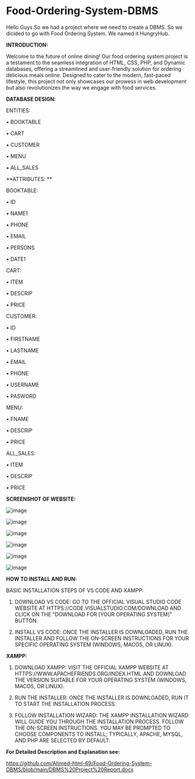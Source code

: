 # Food-Ordering-System-DBMS
Hello Guys
So we had a project where we need to create a DBMS. So we dicided to go with Food Ordering System.
We named it HungryHub.

**INTRODUCTION:**

Welcome to the future of online dining! Our food ordering system project is a testament to the seamless integration of HTML, CSS, PHP, and Dynamic databases, offering a streamlined and user-friendly solution for ordering delicious meals online. Designed to cater to the modern, fast-paced lifestyle, this project not only showcases our prowess in web development but also revolutionizes the way we engage with food services. 

**DATABASE DESIGN:**

 ENTITIES: 
 
•	BOOKTABLE

•	CART

•	CUSTOMER

•	MENU

•	ALL_SALES

**ATTRIBUTES: **

BOOKTABLE:

•	ID

•	NAME1

•	PHONE

•	EMAIL

•	PERSONS

•	DATE1

CART:

•	ITEM

•	DESCRIP

•	PRICE

CUSTOMER:

•	ID

•	FIRSTNAME

•	LASTNAME

•	EMAIL

•	PHONE

•	USERNAME

•	PASWORD


MENU:

•	FNAME

•	DESCRIP

•	PRICE


ALL_SALES:

•	ITEM

•	DESCRIP

•	PRICE

**SCREENSHOT OF WEBSITE:**


![image](https://github.com/Ahmed-html-69/Food-Ordering-System-DBMS/assets/92481567/bba966ed-d06e-4df6-a05e-591bcbbd66ea)



![image](https://github.com/Ahmed-html-69/Food-Ordering-System-DBMS/assets/92481567/7c65d818-c422-4175-bdf6-52d487ae803c)



![image](https://github.com/Ahmed-html-69/Food-Ordering-System-DBMS/assets/92481567/44c55c4a-c7cb-41f5-907d-e3d6ef92bcb2)



![image](https://github.com/Ahmed-html-69/Food-Ordering-System-DBMS/assets/92481567/aa41ee25-37c0-4e0e-80ca-a386258ca6b2)


![image](https://github.com/Ahmed-html-69/Food-Ordering-System-DBMS/assets/92481567/8871198b-ae3a-4914-882c-a69c6fb4823d)



![image](https://github.com/Ahmed-html-69/Food-Ordering-System-DBMS/assets/92481567/be843f0d-c6c0-4400-be7e-b7def5511c54)


**HOW TO INSTALL AND RUN:**

 BASIC INSTALLATION STEPS OF VS CODE AND XAMPP:

1)  DOWNLOAD VS CODE: GO TO THE OFFICIAL VISUAL STUDIO CODE WEBSITE AT HTTPS://CODE.VISUALSTUDIO.COM/DOWNLOAD AND CLICK ON THE "DOWNLOAD FOR [YOUR OPERATING SYSTEM]" BUTTON.


2) INSTALL VS CODE: ONCE THE INSTALLER IS DOWNLOADED, RUN THE INSTALLER AND FOLLOW THE ON-SCREEN INSTRUCTIONS FOR YOUR SPECIFIC OPERATING SYSTEM (WINDOWS, MACOS, OR LINUX).


**XAMPP:**

1) DOWNLOAD XAMPP: VISIT THE OFFICIAL XAMPP WEBSITE AT HTTPS://WWW.APACHEFRIENDS.ORG/INDEX.HTML  AND DOWNLOAD THE VERSION SUITABLE FOR YOUR OPERATING SYSTEM (WINDOWS, MACOS, OR LINUX).


2) RUN THE INSTALLER: ONCE THE INSTALLER IS DOWNLOADED, RUN IT TO START THE INSTALLATION PROCESS.


3) FOLLOW INSTALLATION WIZARD: THE XAMPP INSTALLATION WIZARD WILL GUIDE YOU THROUGH THE INSTALLATION PROCESS. FOLLOW THE ON-SCREEN INSTRUCTIONS. YOU MAY BE PROMPTED TO CHOOSE COMPONENTS TO INSTALL; TYPICALLY, APACHE, MYSQL, AND PHP ARE SELECTED BY DEFAULT.



**For Detailed Description and Explanation see:**

https://github.com/Ahmed-html-69/Food-Ordering-System-DBMS/blob/main/DBMS%20Project%20Report.docx

